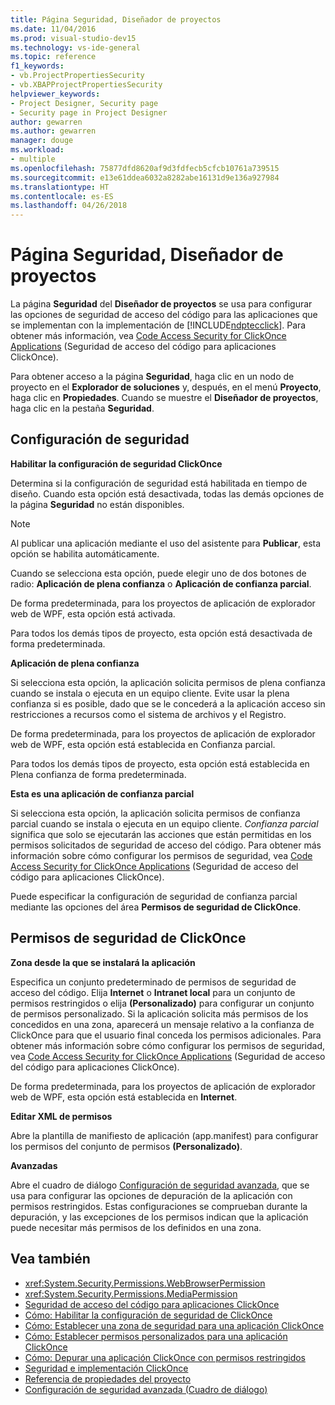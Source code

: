 ```yaml
---
title: Página Seguridad, Diseñador de proyectos
ms.date: 11/04/2016
ms.prod: visual-studio-dev15
ms.technology: vs-ide-general
ms.topic: reference
f1_keywords:
- vb.ProjectPropertiesSecurity
- vb.XBAPProjectPropertiesSecurity
helpviewer_keywords:
- Project Designer, Security page
- Security page in Project Designer
author: gewarren
ms.author: gewarren
manager: douge
ms.workload:
- multiple
ms.openlocfilehash: 75877dfd8620af9d3fdfecb5cfcb10761a739515
ms.sourcegitcommit: e13e61ddea6032a8282abe16131d9e136a927984
ms.translationtype: HT
ms.contentlocale: es-ES
ms.lasthandoff: 04/26/2018
---
```

# <a name="security-page-project-designer"></a>Página Seguridad, Diseñador de proyectos

La página **Seguridad** del **Diseñador de proyectos** se usa para configurar las opciones de seguridad de acceso del código para las aplicaciones que se implementan con la implementación de [!INCLUDE[ndptecclick](../../deployment/includes/ndptecclick_md.md)]. Para obtener más información, vea [Code Access Security for ClickOnce Applications](../../deployment/code-access-security-for-clickonce-applications.md) (Seguridad de acceso del código para aplicaciones ClickOnce).

 Para obtener acceso a la página **Seguridad**, haga clic en un nodo de proyecto en el **Explorador de soluciones** y, después, en el menú **Proyecto**, haga clic en **Propiedades**. Cuando se muestre el **Diseñador de proyectos**, haga clic en la pestaña **Seguridad**.

## <a name="security-settings"></a>Configuración de seguridad

 **Habilitar la configuración de seguridad ClickOnce**

 Determina si la configuración de seguridad está habilitada en tiempo de diseño. Cuando esta opción está desactivada, todas las demás opciones de la página **Seguridad** no están disponibles.

> [!NOTE]
> Al publicar una aplicación mediante el uso del asistente para **Publicar**, esta opción se habilita automáticamente.


 Cuando se selecciona esta opción, puede elegir uno de dos botones de radio: **Aplicación de plena confianza** o **Aplicación de confianza parcial**.

 De forma predeterminada, para los proyectos de aplicación de explorador web de WPF, esta opción está activada.

 Para todos los demás tipos de proyecto, esta opción está desactivada de forma predeterminada.

 **Aplicación de plena confianza**

 Si selecciona esta opción, la aplicación solicita permisos de plena confianza cuando se instala o ejecuta en un equipo cliente. Evite usar la plena confianza si es posible, dado que se le concederá a la aplicación acceso sin restricciones a recursos como el sistema de archivos y el Registro.

 De forma predeterminada, para los proyectos de aplicación de explorador web de WPF, esta opción está establecida en Confianza parcial.

 Para todos los demás tipos de proyecto, esta opción está establecida en Plena confianza de forma predeterminada.

 **Esta es una aplicación de confianza parcial**

 Si selecciona esta opción, la aplicación solicita permisos de confianza parcial cuando se instala o ejecuta en un equipo cliente. *Confianza parcial* significa que solo se ejecutarán las acciones que están permitidas en los permisos solicitados de seguridad de acceso del código. Para obtener más información sobre cómo configurar los permisos de seguridad, vea [Code Access Security for ClickOnce Applications](../../deployment/code-access-security-for-clickonce-applications.md) (Seguridad de acceso del código para aplicaciones ClickOnce).

 Puede especificar la configuración de seguridad de confianza parcial mediante las opciones del área **Permisos de seguridad de ClickOnce**.

## <a name="clickonce-security-permissions"></a>Permisos de seguridad de ClickOnce

 **Zona desde la que se instalará la aplicación**

 Especifica un conjunto predeterminado de permisos de seguridad de acceso del código. Elija **Internet** o **Intranet local** para un conjunto de permisos restringidos o elija **(Personalizado)** para configurar un conjunto de permisos personalizado. Si la aplicación solicita más permisos de los concedidos en una zona, aparecerá un mensaje relativo a la confianza de ClickOnce para que el usuario final conceda los permisos adicionales. Para obtener más información sobre cómo configurar los permisos de seguridad, vea [Code Access Security for ClickOnce Applications](../../deployment/code-access-security-for-clickonce-applications.md) (Seguridad de acceso del código para aplicaciones ClickOnce).

 De forma predeterminada, para los proyectos de aplicación de explorador web de WPF, esta opción está establecida en **Internet**.

 **Editar XML de permisos**

 Abre la plantilla de manifiesto de aplicación (app.manifest) para configurar los permisos del conjunto de permisos **(Personalizado)**.

 **Avanzadas**

 Abre el cuadro de diálogo [Configuración de seguridad avanzada](../../ide/reference/advanced-security-settings-dialog-box.md), que se usa para configurar las opciones de depuración de la aplicación con permisos restringidos. Estas configuraciones se comprueban durante la depuración, y las excepciones de los permisos indican que la aplicación puede necesitar más permisos de los definidos en una zona.

## <a name="see-also"></a>Vea también

- <xref:System.Security.Permissions.WebBrowserPermission>
- <xref:System.Security.Permissions.MediaPermission>
- [Seguridad de acceso del código para aplicaciones ClickOnce](../../deployment/code-access-security-for-clickonce-applications.md)
- [Cómo: Habilitar la configuración de seguridad de ClickOnce](../../deployment/how-to-enable-clickonce-security-settings.md)
- [Cómo: Establecer una zona de seguridad para una aplicación ClickOnce](../../deployment/how-to-set-a-security-zone-for-a-clickonce-application.md)
- [Cómo: Establecer permisos personalizados para una aplicación ClickOnce](../../deployment/how-to-set-custom-permissions-for-a-clickonce-application.md)
- [Cómo: Depurar una aplicación ClickOnce con permisos restringidos](../../deployment/how-to-debug-a-clickonce-application-with-restricted-permissions.md)
- [Seguridad e implementación ClickOnce](../../deployment/clickonce-security-and-deployment.md)
- [Referencia de propiedades del proyecto](../../ide/reference/project-properties-reference.md)
- [Configuración de seguridad avanzada (Cuadro de diálogo)](../../ide/reference/advanced-security-settings-dialog-box.md)